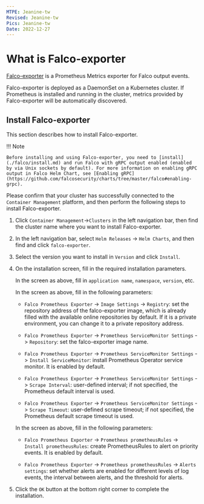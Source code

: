 ```yaml
---
MTPE: Jeanine-tw
Revised: Jeanine-tw
Pics: Jeanine-tw
Date: 2022-12-27
---
```


# What is Falco-exporter

[Falco-exporter](https://github.com/falcosecurity/falco-exporter) is a Prometheus Metrics exporter for Falco output events.

Falco-exporter is deployed as a DaemonSet on a Kubernetes cluster. If Prometheus is installed and running in the cluster, metrics provided by Falco-exporter will be automatically discovered.

## Install Falco-exporter

This section describes how to install Falco-exporter.

!!! Note

    Before installing and using Falco-exporter, you need to [install](./falco/install.md) and run Falco with gRPC output enabled (enabled by via Unix sockets by default). For more information on enabling gRPC output in Falco Helm Chart, see [Enabling gRPC](https://github.com/falcosecurity/charts/tree/master/falco#enabling-grpc).

Please confirm that your cluster has successfully connected to the `Container Management` platform, and then perform the following steps to install Falco-exporter.

1. Click `Container Management`->`Clusters` in the left navigation bar, then find the cluster name where you want to install Falco-exporter.

    

2. In the left navigation bar, select `Helm Releases` -> `Helm Charts`, and then find and click `falco-exporter`.

    

3. Select the version you want to install in `Version` and click `Install`.
    

4. On the installation screen, fill in the required installation parameters.

    

    In the screen as above, fill in `application name`, `namespace`, `version`, etc.

    

    In the screen as above, fill in the following parameters:

    - `Falco Prometheus Exporter` -> `Image Settings` -> `Registry`: set the repository address of the falco-exporter image, which is already filled with the available online repositories by default. If it is a private environment, you can change it to a private repository address.

    - `Falco Prometheus Exporter` -> `Prometheus ServiceMonitor Settings` -> `Repository`: set the falco-exporter image name.

    - `Falco Prometheus Exporter` -> `Prometheus ServiceMonitor Settings` -> `Install ServiceMonitor`: install Prometheus Operator service monitor. It is enabled by default.

    - `Falco Prometheus Exporter` -> `Prometheus ServiceMonitor Settings` -> `Scrape Interval`: user-defined interval; if not specified, the Prometheus default interval is used.

    - `Falco Prometheus Exporter` -> `Prometheus ServiceMonitor Settings` -> `Scrape Timeout`: user-defined scrape timeout; if not specified, the Prometheus default scrape timeout is used.

    

    

   In the screen as above, fill in the following parameters:

    - `Falco Prometheus Exporter` -> `Prometheus prometheusRules` -> `Install prometheusRules`: create PrometheusRules to alert on priority events. It is enabled by default.

    - `Falco Prometheus Exporter` -> `Prometheus prometheusRules` -> `Alerts settings`: set whether alerts are enabled for different levels of log events, the interval between alerts, and the threshold for alerts.

5. Click the `OK` button at the bottom right corner to complete the installation.
